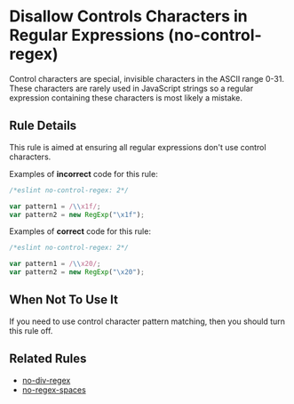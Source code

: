 # Disallow Controls Characters in Regular Expressions (no-control-regex)

Control characters are special, invisible characters in the ASCII range 0-31. These characters are rarely used in JavaScript strings so a regular expression containing these characters is most likely a mistake.

## Rule Details

This rule is aimed at ensuring all regular expressions don't use control characters.


Examples of **incorrect** code for this rule:

```js
/*eslint no-control-regex: 2*/

var pattern1 = /\\x1f/;
var pattern2 = new RegExp("\x1f");
```

Examples of **correct** code for this rule:

```js
/*eslint no-control-regex: 2*/

var pattern1 = /\\x20/;
var pattern2 = new RegExp("\x20");
```

## When Not To Use It

If you need to use control character pattern matching, then you should turn this rule off.

## Related Rules

* [no-div-regex](no-div-regex.md)
* [no-regex-spaces](no-regex-spaces.md)
